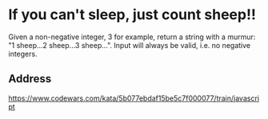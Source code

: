 # If you can't sleep, just count sheep!!
Given a non-negative integer, 3 for example, return a string with a murmur: "1 sheep...2 sheep...3 sheep...". Input will always be valid, i.e. no negative integers.

## Address
https://www.codewars.com/kata/5b077ebdaf15be5c7f000077/train/javascript